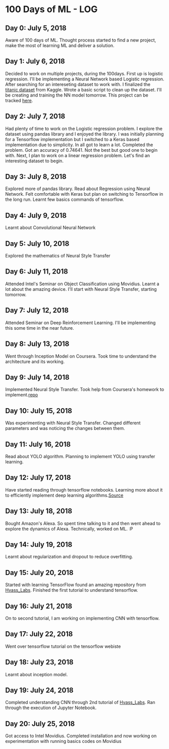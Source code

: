 # 100 Days of ML - LOG ##

## Day 0: July 5, 2018
Aware of 100 days of ML. Thought process started to find a new project, make the most of learning ML and deliver a solution.  

## Day 1: July 6, 2018
Decided to work on multiple projects, during the 100days. First up is logistic regression. I'll be implementing a Neural Network based Logistic regression. After searching for an intereseting dataset to work with. I finalized the [titanic dataset](https://www.kaggle.com/c/titanic) from Kaggle. Wrote a basic script to clean up the dataset. I'll be creating and training the NN model tomorrow. This project can be tracked [here](https://github.com/Santosh-16k/Neural-Network/tree/master/Logistic_Regression).

## Day 2: July 7, 2018
Had plenty of time to work on the Logistic regression problem. I explore the dataset using pandas library and I enjoyed the library. I was initially planning for a Tensorflow implementation but I switched to a Keras based implementation due to simplicity. In all got to learn a lot. Completed the problem. Got an accuracy of 0.74641. Not the best but good one to begin with. Next, I plan to work on a linear regression problem. Let's find an interesting dataset to begin.

## Day 3: July 8, 2018
Explored more of pandas library. Read about Regression using Neural Network. Felt comfortable with Keras but plan on switching to Tensorflow in the long run. Learnt few basics commands of tensorflow.

## Day 4: July 9, 2018
Learnt about Convolutional Neural Network

## Day 5: July 10, 2018
Explored the mathematics of Neural Style Transfer

## Day 6: July 11, 2018
Attended Intel's Seminar on Object Classification using Movidius. Learnt a lot about the amazing device. I'll start with Neural Style Transfer, starting tomorrow.

## Day 7: July 12, 2018
Attended Seminar on Deep Reinforcement Learning. I'll be implementing this some time in the near future.

## Day 8: July 13, 2018
Went through Inception Model on Coursera. Took time to understand the architecture and its working.

## Day 9: July 14, 2018
Implemented Neural Style Transfer. Took help from Coursera's homework to implement.[repo](https://github.com/Santosh-16k/Neural-Network)

## Day 10: July 15, 2018
Was experimenting with Neural Style Transfer. Changed different parameters and was noticing the changes between them.

## Day 11: July 16, 2018
Read about YOLO algorithm. Planning to implement YOLO using transfer learning.

## Day 12: July 17, 2018
Have started reading through tensorflow notebooks. Learning more about it to efficiently implement deep learning algorithms.[Source](https://github.com/Hvass-Labs/TensorFlow-Tutorials)

## Day 13: July 18, 2018
Bought Amazon's Alexa. So spent time talking to it and then went ahead to explore the dynamics of Alexa. Technically, worked on ML. :P

## Day 14: July 19, 2018
Learnt about regularization and dropout to reduce overfitting.

## Day 15: July 20, 2018
Started with learning TensorFlow found an amazing repository from [Hvass_Labs](https://github.com/Hvass-Labs/TensorFlow-Tutorials). Finished the first tutorial to understand tensorflow.

## Day 16: July 21, 2018
On to second tutorial, I am working on implementing CNN with tensorflow.

## Day 17: July 22, 2018
Went over tensorflow tutorial on the tensorflow webiste

## Day 18: July 23, 2018
Learnt about inception model.

## Day 19: July 24, 2018
Completed understanding CNN through 2nd tutorial of [Hvass_Labs](https://github.com/Hvass-Labs/TensorFlow-Tutorials). Ran through the execution of Jupyter Notebook.

## Day 20: July 25, 2018
Got access to Intel Movidius. Completed installation and now working on experimentation with running basics codes on Movidius
